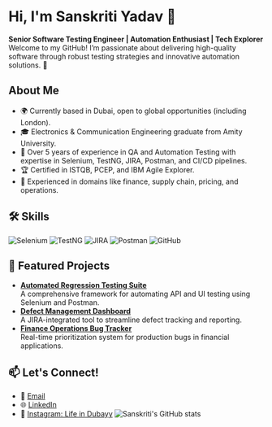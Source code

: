 # Hi, I'm Sanskriti Yadav 👋
**Senior Software Testing Engineer | Automation Enthusiast | Tech Explorer**
Welcome to my GitHub! I’m passionate about delivering high-quality software through robust testing strategies and innovative automation solutions. 🌟
## About Me
- 🌍 Currently based in Dubai, open to global opportunities (including London).
- 🎓 Electronics & Communication Engineering graduate from Amity University.
- 💼 Over 5 years of experience in QA and Automation Testing with expertise in Selenium, TestNG, JIRA, Postman, and CI/CD pipelines.
- 🏆 Certified in ISTQB, PCEP, and IBM Agile Explorer.
- 🌟 Experienced in domains like finance, supply chain, pricing, and operations.
## 🛠️ Skills
![Selenium](https://img.shields.io/badge/Selenium-%23092E20.svg?style=flat&logo=selenium&logoColor=white)
![TestNG](https://img.shields.io/badge/TestNG-%2340AEF0.svg?style=flat&logo=testng&logoColor=white)
![JIRA](https://img.shields.io/badge/JIRA-%230052CC.svg?style=flat&logo=jira&logoColor=white)
![Postman](https://img.shields.io/badge/Postman-%23FF6C37.svg?style=flat&logo=postman&logoColor=white)
![GitHub](https://img.shields.io/badge/GitHub-%23121011.svg?style=flat&logo=github&logoColor=white)
## 🚀 Featured Projects
- **[Automated Regression Testing Suite](https://github.com/username/automated-testing-suite)**  
  A comprehensive framework for automating API and UI testing using Selenium and Postman.
- **[Defect Management Dashboard](https://github.com/username/defect-management-dashboard)**  
  A JIRA-integrated tool to streamline defect tracking and reporting.
- **[Finance Operations Bug Tracker](https://github.com/username/finance-ops-bug-tracker)**  
  Real-time prioritization system for production bugs in financial applications.
## 📫 Let's Connect!
- 📧 [Email](mailto:sanskriti2501@gmail.com)
- 🌐 [LinkedIn](https://www.linkedin.com/in/sanskriti-yadav)
- 📸 [Instagram: Life in Dubayy](https://www.instagram.com/life_in_dubayy)
![Sanskriti's GitHub stats](https://github-readme-stats.vercel.app/api?username=username&show_icons=true&theme=radical)

